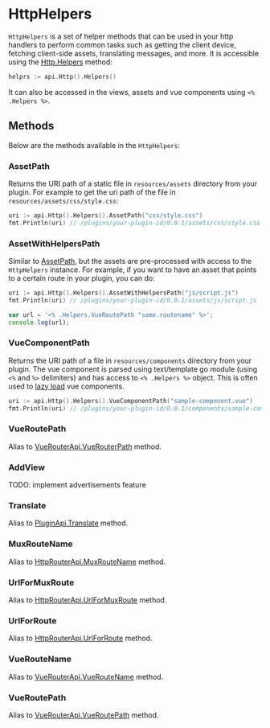 # HttpHelpers

`HttpHelpers` is a set of helper methods that can be used in your http handlers to perform common tasks such as getting the client device, fetching client-side assets, translating messages, and more. It is accessible using the [Http.Helpers](./http-api.md#helpers) method:

```go
helprs := api.Http().Helpers()
```

It can also be accessed in the views, assets and vue components using `<% .Helpers %>`.

## Methods

Below are the methods available in the `HttpHelpers`:

### AssetPath
Returns the URI path of a static file in `resources/assets` directory from your plugin.
For example to get the uri path of the file in `resources/assets/css/style.css`:
```go
uri := api.Http().Helpers().AssetPath("css/style.css")
fmt.Println(uri) // /plugins/your-plugin-id/0.0.1/assets/css/style.css
```

### AssetWithHelpersPath
Similar to [AssetPath](#assetpath), but the assets are pre-processed with access to the `HttpHelpers` instance.
For example, if you want to have an asset that points to a certain route in your plugin, you can do:
```go title="main.go"
uri := api.Http().Helpers().AssetWithHelpersPath("js/script.js")
fmt.Println(uri) // /plugins/your-plugin-id/0.0.1/assets/js/script.js
```

```js title="resources/assets/js/script.js"
var url = '<% .Helpers.VueRoutePath "some.routename" %>';
console.log(url);
```

### VueComponentPath
Returns the URI path of a file in `resources/components` directory from your plugin.
The vue component is parsed using text/template go module (using `<%` and `%>` delimiters) and has access to `<% .Helpers %>` object. This is often used to [lazy load](../guides/vue-components.md#lazy-loading-components) vue components.

```go
uri := api.Http().Helpers().VueComponentPath("sample-component.vue")
fmt.Println(uri) // /plugins/your-plugin-id/0.0.1/components/sample-component.vue
```

### VueRoutePath
Alias to [VueRouterApi.VueRouterPath](./vue-router-api.md#vueroutepath) method.

### AddView
TODO: implement advertisements feature

### Translate
Alias to [PluginApi.Translate](./plugin-api.md#translate) method.

### MuxRouteName
Alias to [HttpRouterApi.MuxRouteName](./http-router-api.md#muxroutename) method.

### UrlForMuxRoute
Alias to [HttpRouterApi.UrlForMuxRoute](./http-router-api.md#urlformuxroute) method.

### UrlForRoute
Alias to [HttpRouterApi.UrlForRoute](./http-router-api#urlforroute) method.

### VueRouteName
Alias to [VueRouterApi.VueRouteName](./vue-router-api.md#vueroutename) method.

### VueRoutePath
Alias to [VueRouterApi.VueRoutePath](./vue-router-api.md#vueroutepath) method.
